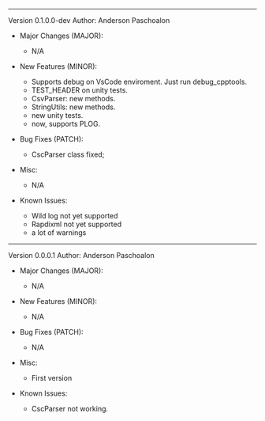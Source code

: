 ----

Version 0.1.0.0-dev
Author: Anderson Paschoalon

* Major Changes (MAJOR):
    - N/A

* New Features (MINOR):
    - Supports debug on VsCode enviroment. Just run debug_cpptools.
    - TEST_HEADER on unity tests.
    - CsvParser: new methods.
    - StringUtils: new methods.
    - new unity tests.
    - now, supports PLOG.

* Bug Fixes (PATCH):
    - CscParser class fixed;

* Misc:
    - N/A

* Known Issues:
    - Wild log not yet supported
    - Rapdixml not yet supported
    - a lot of warnings


----

Version 0.0.0.1
Author: Anderson Paschoalon

* Major Changes (MAJOR):
    - N/A

* New Features (MINOR):
    - N/A

* Bug Fixes (PATCH):
    - N/A

* Misc:
    - First version

* Known Issues:
    - CscParser not working.

